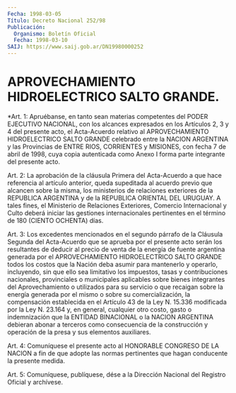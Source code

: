 ```yaml
---
Fecha: 1998-03-05
Título: Decreto Nacional 252/98
Publicación:
  Organismo: Boletín Oficial
  Fecha: 1998-03-10
SAIJ: https://www.saij.gob.ar/DN19980000252
---
```

# APROVECHAMIENTO HIDROELECTRICO SALTO GRANDE.

<a id="1"></a>
*Art. 1: Apruébanse,  en  tanto  sean  materias competentes del PODER  EJECUTIVO  NACIONAL,  con  los  alcances expresados  en  los Artículos  2,  3  y  4  del presente acto, el Acta-Acuerdo relativo al  APROVECHAMIENTO HIDROELECTRICO  SALTO  GRANDE celebrado entre la NACION ARGENTINA y las Provincias de ENTRE RIOS, CORRIENTES y MISIONES, con fecha 7 de abril de 1998, cuya copia autenticada como Anexo  I forma parte integrante del presente acto.

<a id="2"></a>
Art. 2: La aprobación de la cláusula Primera  del  Acta-Acuerdo  a que  hace  referencia  al  artículo  anterior,  queda supeditada al acuerdo  previo  que  alcancen  sobre la misma, los ministerios  de relaciones exteriores de la REPUBLICA  ARGENTINA  y de la REPUBLICA ORIENTAL  DEL URUGUAY. A tales fines, el Ministerio  de  Relaciones Exteriores,  Comercio  Internacional  y  Culto  deberá  iniciar las gestiones internacionales pertinentes en el término de 180  (CIENTO OCHENTA) días.

<a id="3"></a>
Art.  3: Los excedentes mencionados en el segundo párrafo de  la Cláusula Segunda  del  Acta-Acuerdo  que se aprueba por el presente acto serán los resultantes de deducir  al  precio  de  venta  de la energía   de  fuente  argentina  generada  por  el  APROVECHAMIENTO HIDROELECTRICO  SALTO  GRANDE  todos  los costos que la Nación deba asumir para mantenerlo y operarlo, incluyendo,  sin  que  ello  sea limitativo   los  impuestos,  tasas  y  contribuciones  nacionales, provinciales  o municipales aplicables sobre bienes integrantes del Aprovechamiento  o utilizados para su servicio o que recaigan sobre la energía generada  por  el  mismo o sobre su comercialización, la compensación establecida en el Artículo  43  de  la  Ley N. 15.336 modificada por la Ley N. 23.164 y, en general, cualquier otro costo, gasto  o  indemnización  que  la  ENTIDAD  BINACIONAL  o  la NACION ARGENTINA  debieran  abonar  a  terceros  como  consecuencia  de la construcción  y  operación  de  la presa y sus elementos auxiliares.

<a id="4"></a>
Art. 4: Comuníquese el presente  acto  al HONORABLE CONGRESO DE LA NACION  a  fin  de  que  adopte  las normas pertinentes  que  hagan conducente la presente medida.

<a id="5"></a>
Art. 5: Comuníquese, publíquese, dése a la Dirección Nacional del Registro Oficial y archívese.